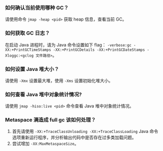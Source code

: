 ### 如何确认当前使用哪种 GC？
请使用命令 `jmap -heap <pid>` 获取 heap 信息，查看当前 GC。

### 如何获取 GC 日志？
在启动 Java 进程时，请为 Java 命令设置如下 flag：
`-verbose:gc -XX:+PrintGCTimeStamps -XX:+PrintGCDetails -XX:+PrintGCDateStamps -Xloggc:<gclog 文件路径>`。

### 如何设置 Java 堆大小？
请使用 `-Xmx` 设置最大堆，使用 `-Xms` 设置初始化堆大小。

### 如何查看 Java 堆中对象统计情况?
请使用 `jmap -hiso:live <pid>` 命令查看 Java 堆中对象统计情况。

### Metaspace 满造成 full gc 该如何处理？
1. 首先请使用 `-XX:+TraceClassUnloading -XX:+TraceClassLoading` Java 命令选项重新运行程序，并分析输出代码中是否存在过多类加载问题。
2. 尝试增加 `-XX:MaxMetaspaceSize`。
